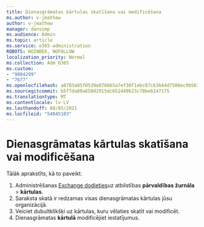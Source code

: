 ```yaml
---
title: Dienasgrāmatas kārtulas skatīšana vai modificēšana
ms.author: v-jmathew
author: v-jmathew
manager: dansimp
ms.audience: Admin
ms.topic: article
ms.service: o365-administration
ROBOTS: NOINDEX, NOFOLLOW
localization_priority: Normal
ms.collection: Adm_O365
ms.custom:
- "9004299"
- "7677"
ms.openlocfilehash: a8783a85f0539e070665a7ef30f1ebc87cb3644d7508ec9b561ad17200c97505
ms.sourcegitcommit: b5f7da89a650d2915dc652449623c78be6247175
ms.translationtype: MT
ms.contentlocale: lv-LV
ms.lasthandoff: 08/05/2021
ms.locfileid: "54045103"
---
```

# <a name="view-or-modify-a-journal-rule"></a>Dienasgrāmatas kārtulas skatīšana vai modificēšana

Tālāk aprakstīts, kā to paveikt.

1. Administrēšanas [Exchange dodieties](https://go.microsoft.com/fwlink/p/?linkid=2059104)uz atbilstības **pārvaldības žurnāla**  >  **kārtulas**.
2. Saraksta skatā ir redzamas visas dienasgrāmatas kārtulas jūsu organizācijā.
3. Veiciet dubultklikšķi uz kārtulas, kuru vēlaties skatīt vai modificēt.
4. Dienasgrāmatas **kārtulā** modificējiet iestatījumus.
